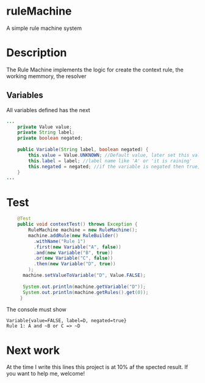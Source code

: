 # ruleMachine
A simple rule machine system

# Description
The Rule Machine implements the logic for create the context rule, the working memmory, the resolver

## Variables
All variables defined has the next
```java
...
    private Value value;
    private String label;
    private boolean negated;
    
    public Variable(String label, boolean negated) {
        this.value = Value.UNKNOWN; //Default value, later set this value
        this.label = label; //label name like 'A' or 'it is raining'
        this.negated = negated; //if the variable is negated then true, false in otherwise
    }
...
```

# Test
```java
    @Test
    public void contextTest() throws Exception {
        RuleMachine machine = new RuleMachine();
        machine.addRule(new RuleBuilder()
          .withName("Rule 1")
          .first(new Variable("A", false))
          .and(new Variable("B", true))
          .or(new Variable("C", false))
          .then(new Variable("D", true))
        );
      machine.setValueToVariable("D", Value.FALSE);
      
      System.out.println(machine.getVariable("D"));
      System.out.println(machine.getRules().get(0));
     }
```
The console must show
```
Variable{value=FALSE, label=D, negated=true}
Rule 1: A and ~B or C => ~D
```

# Next work
At the time I write this lines this project is at 10% af the spected result. If you want to help me, welcome!
